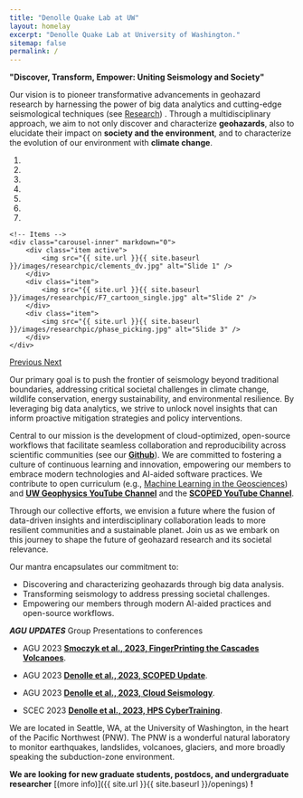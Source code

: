 ```yaml
---
title: "Denolle Quake Lab at UW"
layout: homelay
excerpt: "Denolle Quake Lab at University of Washington."
sitemap: false
permalink: /
---
```


**"Discover, Transform, Empower: Uniting Seismology and Society"**

Our vision is to pioneer transformative advancements in geohazard research by harnessing the power of big data analytics and cutting-edge seismological techniques (see [Research](research)) . Through a multidisciplinary approach, we aim to not only discover and characterize **geohazards**, also to elucidate their impact on **society and the environment**, and to characterize the evolution of our environment with **climate change**.


<div markdown="0" id="carousel" class="carousel slide" data-ride="carousel" data-interval="4000" data-pause="hover" >
    <!-- Menu -->
    <ol class="carousel-indicators">
        <li data-target="#carousel" data-slide-to="0" class="active"></li>
        <li data-target="#carousel" data-slide-to="1"></li>
        <li data-target="#carousel" data-slide-to="2"></li>
        <li data-target="#carousel" data-slide-to="3"></li>
        <li data-target="#carousel" data-slide-to="4"></li>
        <li data-target="#carousel" data-slide-to="5"></li>
        <li data-target="#carousel" data-slide-to="6"></li>
    </ol>

    <!-- Items -->
    <div class="carousel-inner" markdown="0">
        <div class="item active">
            <img src="{{ site.url }}{{ site.baseurl }}/images/researchpic/clements_dv.jpg" alt="Slide 1" />
        </div>
        <div class="item">
            <img src="{{ site.url }}{{ site.baseurl }}/images/researchpic/F7_cartoon_single.jpg" alt="Slide 2" />
        </div>
        <div class="item">
            <img src="{{ site.url }}{{ site.baseurl }}/images/researchpic/phase_picking.jpg" alt="Slide 3" />
        </div>
    </div>
  <a class="left carousel-control" href="#carousel" role="button" data-slide="prev">
    <span class="glyphicon glyphicon-chevron-left" aria-hidden="true"></span>
    <span class="sr-only">Previous</span>
  </a>
  <a class="right carousel-control" href="#carousel" role="button" data-slide="next">
    <span class="glyphicon glyphicon-chevron-right" aria-hidden="true"></span>
    <span class="sr-only">Next</span>
  </a>
</div>


Our primary goal is to push the frontier of seismology beyond traditional boundaries, addressing critical societal challenges in climate change, wildlife conservation, energy sustainability, and environmental resilience. By leveraging big data analytics, we strive to unlock novel insights that can inform proactive mitigation strategies and policy interventions.

Central to our mission is the development of cloud-optimized, open-source workflows that facilitate seamless collaboration and reproducibility across scientific communities (see our **[Github](https://github.com/Denolle-Lab)**). We are committed to fostering a culture of continuous learning and innovation, empowering our members to embrace modern technologies and AI-aided software practices. We  contribute to open curriculum (e.g., [Machine Learning in the Geosciences](https://geo-smart.github.io/mlgeo-book/about_this_book/about_this_book.html)) and **[UW Geophysics YouTube Channel](https://www.youtube.com/@uwgeophysics6888)** and the **[SCOPED YouTube Channel](https://www.youtube.com/@scoped6259)**. 

Through our collective efforts, we envision a future where the fusion of data-driven insights and interdisciplinary collaboration leads to more resilient communities and a sustainable planet. Join us as we embark on this journey to shape the future of geohazard research and its societal relevance.


Our mantra encapsulates our commitment to:

* Discovering and characterizing geohazards through big data analysis.
* Transforming seismology to address pressing societal challenges.
* Empowering our members through modern AI-aided practices and open-source workflows.


***AGU UPDATES*** 
Group Presentations to conferences 
* AGU 2023 **[Smoczyk et al., 2023, FingerPrinting the Cascades Volcanoes](https://docs.google.com/presentation/d/1UWQBOy0hZhkFYCCskUeb0OuJrS-wzp4K/edit?usp=sharing&ouid=114363206559877755268&rtpof=true&sd=true)**.

* AGU 2023 **[Denolle et al., 2023, SCOPED Update](https://docs.google.com/presentation/d/1FMR0QH62oBuadAWXQ7ENPMEj7cuv9mORD41QSpwOlDs/edit?usp=sharing)**.

* AGU 2023 **[Denolle et al., 2023, Cloud Seismology](https://docs.google.com/presentation/d/1FMR0QH62oBuadAWXQ7ENPMEj7cuv9mORD41QSpwOlDs/edit?uhttps://docs.google.com/presentation/d/1ekEv4T8Oanuv0EpwWBotoCTsu_N4cXc3iR9pp1TcBL0/edit?usp=sharing)**.

* SCEC 2023 **[Denolle et al., 2023, HPS CyberTraining](https://docs.google.com/presentation/d/1VXIdf3ocESIfkYW4MZHCzZ9mOdw-_eGYMFfE27CINJ0/edit?usp=sharing)**.



We are located in Seattle, WA, at the University of Washington, in the heart of the Pacific Northwest (PNW). The PNW is a wonderful natural laboratory to monitor earthquakes, landslides, volcanoes, glaciers, and more broadly speaking the subduction-zone environment.

 **We are looking for new graduate students, postdocs, and undergraduate researcher** [(more info)]({{ site.url }}{{ site.baseurl }}/openings) **!**
